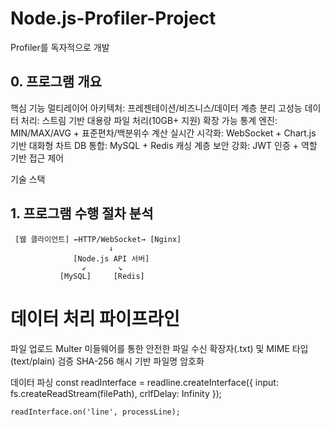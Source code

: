 # Node.js-Profiler-Project
Profiler를 독자적으로 개발

## 0. 프로그램 개요
 핵심 기능
멀티레이어 아키텍처: 프레젠테이션/비즈니스/데이터 계층 분리
고성능 데이터 처리: 스트림 기반 대용량 파일 처리(10GB+ 지원)
확장 가능 통계 엔진: MIN/MAX/AVG + 표준편차/백분위수 계산
실시간 시각화: WebSocket + Chart.js 기반 대화형 차트
DB 통합: MySQL + Redis 캐싱 계층
보안 강화: JWT 인증 + 역할 기반 접근 제어

기술 스택  

## 1. 프로그램 수행 절차 분석
     [웹 클라이언트] ←HTTP/WebSocket→ [Nginx]
                          ↓
                  [Node.js API 서버]
                    ↙       ↘
               [MySQL]     [Redis]
# 데이터 처리 파이프라인
파일 업로드
Multer 미들웨어를 통한 안전한 파일 수신
확장자(.txt) 및 MIME 타입(text/plain) 검증
SHA-256 해시 기반 파일명 암호화

데이터 파싱
    const readInterface = readline.createInterface({
      input: fs.createReadStream(filePath),
      crlfDelay: Infinity
    });
    
    readInterface.on('line', processLine);


